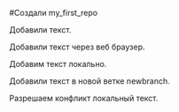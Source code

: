 #Создали my_first_repo

Добавили текст.

Добавили текст через веб браузер.

Добавим текст локально.

Добавили текст в новой ветке newbranch.

Разрешаем конфликт локальный текст.
